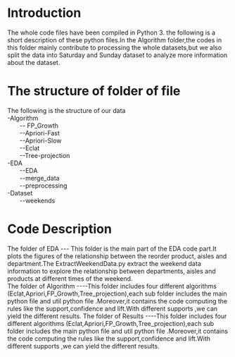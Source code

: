 # Introduction
The whole code files have been compiled in Python 3.
the following is a short description of these python files.In the Algorithm folder,the codes in this folder mainly contribute to processing the
whole datasets,but we also split the data into Saturday and Sunday dataset to analyze more information about the dataset.
# The structure of  folder of file
The following is the structure of our data \
-Algorithm \
&emsp;&emsp;-- FP_Growth\
&emsp;&emsp;--Apriori-Fast\
&emsp;&emsp;--Apriori-Slow\
&emsp;&emsp;--Eclat\
&emsp;&emsp;--Tree-projection\
-EDA\
&emsp;&emsp;--EDA\
&emsp;&emsp;--merge_data\
&emsp;&emsp;--preprocessing \
-Dataset \
&emsp;&emsp;--weekends 

# Code Description
The folder of EDA --- This folder is the main part of the EDA code part.It plots the figures of the relationship 
between the reorder product, aisles and department.The ExtractWeekendData.py extract the weekend data information to explore the relationship between departments, aisles and products at different times of the weekend.   \
The folder of Algorithm ----This folder includes four different algorithms
(Eclat,Apriori,FP_Growth,Tree_projection),each sub folder includes the main python file and util python file 
.Moreover,it contains the code computing the rules like the support,confidence and lift.With different supports 
,we can yield the different results.
The folder of Results ----This folder includes four different algorithms
(Eclat,Apriori,FP_Growth,Tree_projection),each sub folder includes the main python file and util python file 
.Moreover,it contains the code computing the rules like the support,confidence and lift.With different supports 
,we can yield the different results.

